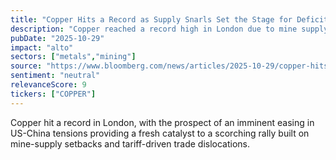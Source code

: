 ```yaml
---
title: "Copper Hits a Record as Supply Snarls Set the Stage for Deficits"
description: "Copper reached a record high in London due to mine supply disruptions and trade tensions between the US and China."
pubDate: "2025-10-29"
impact: "alto"
sectors: ["metals","mining"]
source: "https://www.bloomberg.com/news/articles/2025-10-29/copper-hits-record-high-as-mine-disruptions-add-to-supply-risks"
sentiment: "neutral"
relevanceScore: 9
tickers: ["COPPER"]
---
```


Copper hit a record in London, with the prospect of an imminent easing in US-China tensions providing a fresh catalyst to a scorching rally built on mine-supply setbacks and tariff-driven trade dislocations.
